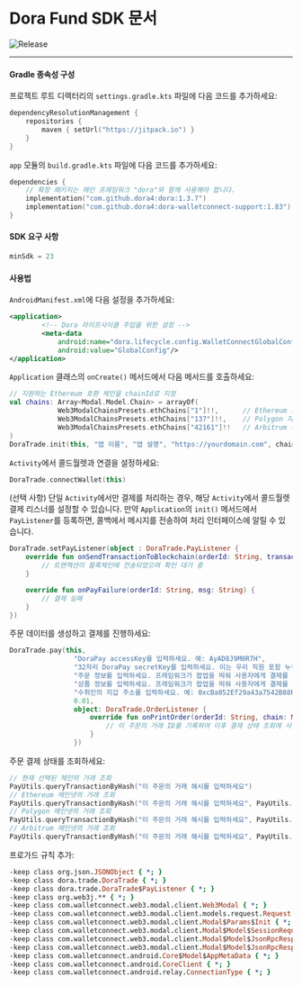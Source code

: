 # Dora Fund SDK 문서
![Release](https://jitpack.io/v/dora4/dora-walletconnect-support.svg)

--------------------------------

#### Gradle 종속성 구성

프로젝트 루트 디렉터리의 `settings.gradle.kts` 파일에 다음 코드를 추가하세요:
```kotlin
dependencyResolutionManagement {
    repositories {
        maven { setUrl("https://jitpack.io") }
    }
}
```
`app` 모듈의 `build.gradle.kts` 파일에 다음 코드를 추가하세요:
```kotlin
dependencies {
    // 확장 패키지는 메인 프레임워크 "dora"와 함께 사용해야 합니다.
    implementation("com.github.dora4:dora:1.3.7")
    implementation("com.github.dora4:dora-walletconnect-support:1.83")
}
```

#### SDK 요구 사항
```kotlin
minSdk = 23
```

#### 사용법

`AndroidManifest.xml`에 다음 설정을 추가하세요:
```xml
<application>
        <!-- Dora 라이프사이클 주입을 위한 설정 -->
        <meta-data
            android:name="dora.lifecycle.config.WalletConnectGlobalConfig"
            android:value="GlobalConfig"/>
</application>
```
`Application` 클래스의 `onCreate()` 메서드에서 다음 메서드를 호출하세요:
```kotlin
// 지원하는 Ethereum 호환 체인을 chainId로 지정
val chains: Array<Modal.Model.Chain> = arrayOf(
            Web3ModalChainsPresets.ethChains["1"]!!,      // Ethereum 지원
            Web3ModalChainsPresets.ethChains["137"]!!,    // Polygon 지원
            Web3ModalChainsPresets.ethChains["42161"]!!   // Arbitrum 지원
)
DoraTrade.init(this, "앱 이름", "앱 설명", "https://yourdomain.com", chains)
```
`Activity`에서 콜드월렛과 연결을 설정하세요:
```kotlin
DoraTrade.connectWallet(this)
```
(선택 사항) 단일 `Activity`에서만 결제를 처리하는 경우, 해당 `Activity`에서 콜드월렛 결제 리스너를 설정할 수 있습니다. 만약 `Application`의 `init()` 메서드에서 `PayListener`를 등록하면, 콜백에서 메시지를 전송하여 처리 인터페이스에 알릴 수 있습니다.
```kotlin
DoraTrade.setPayListener(object : DoraTrade.PayListener {
    override fun onSendTransactionToBlockchain(orderId: String, transactionHash: String) {
        // 트랜잭션이 블록체인에 전송되었으며 확인 대기 중
    }

    override fun onPayFailure(orderId: String, msg: String) {
        // 결제 실패
    }
})
```
주문 데이터를 생성하고 결제를 진행하세요:
```kotlin
DoraTrade.pay(this,
                "DoraPay accessKey를 입력하세요. 예: AyAD8J9M0R7H",
                "32자리 DoraPay secretKey를 입력하세요. 이는 우리 직원 포함 누구와도 공유하지 마세요.",
                "주문 정보를 입력하세요. 프레임워크가 팝업을 띄워 사용자에게 결제를 안내합니다.",
                "상품 정보를 입력하세요. 프레임워크가 팝업을 띄워 사용자에게 결제를 안내합니다.",
                "수취인의 지갑 주소를 입력하세요. 예: 0xcBa852Ef29a43a7542B88F60C999eD9cB66f6000",
                0.01,
                object: DoraTrade.OrderListener {
                    override fun onPrintOrder(orderId: String, chain: Modal.Model.Chain, value: Double) {
                        // 이 주문의 거래 ID를 기록하여 이후 결제 상태 조회에 사용
                    }
                })
```
주문 결제 상태를 조회하세요:
```kotlin
// 현재 선택된 체인의 거래 조회
PayUtils.queryTransactionByHash("이 주문의 거래 해시를 입력하세요")
// Ethereum 메인넷의 거래 조회
PayUtils.queryTransactionByHash("이 주문의 거래 해시를 입력하세요", PayUtils.DEFAULT_RPC_ETHEREUM)
// Polygon 메인넷의 거래 조회
PayUtils.queryTransactionByHash("이 주문의 거래 해시를 입력하세요", PayUtils.DEFAULT_RPC_POLYGON)
// Arbitrum 메인넷의 거래 조회
PayUtils.queryTransactionByHash("이 주문의 거래 해시를 입력하세요", PayUtils.DEFAULT_RPC_ARBITRUM)
```
프로가드 규칙 추가:
```pro
-keep class org.json.JSONObject { *; }
-keep class dora.trade.DoraTrade { *; }
-keep class dora.trade.DoraTrade$PayListener { *; }
-keep class org.web3j.** { *; }
-keep class com.walletconnect.web3.modal.client.Web3Modal { *; }
-keep class com.walletconnect.web3.modal.client.models.request.Request { *; }
-keep class com.walletconnect.web3.modal.client.Modal$Params$Init { *; }
-keep class com.walletconnect.web3.modal.client.Modal$Model$SessionRequestResponse { *; }
-keep class com.walletconnect.web3.modal.client.Modal$Model$JsonRpcResponse$JsonRpcResult { *; }
-keep class com.walletconnect.web3.modal.client.Modal$Model$JsonRpcResponse$JsonRpcError { *; }
-keep class com.walletconnect.android.Core$Model$AppMetaData { *; }
-keep class com.walletconnect.android.CoreClient { *; }
-keep class com.walletconnect.android.relay.ConnectionType { *; }
```